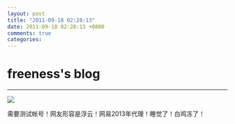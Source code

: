 ```yaml
---
layout: post
title: "2011-09-18 02:28:13"
date: 2011-09-18 02:28:13 +0800
comments: true
categories: 
---
```


# freeness's blog

----------

![](http://okqmqrbgo.bkt.clouddn.com/201109180228131.jpg)

>
需要测试帐号！网友形容是浮云！网易2013年代理！睡觉了！白鸡冻了！